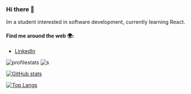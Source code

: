 ### Hi there 👋

Im a student interested in software development, currently learning React.

#### Find me around the web 🌍:
- [LinkedIn](https://www.linkedin.com/in/jonas-goldnik-4a32b326b/)

![profilestats](https://github-profile-trophy.vercel.app/?username=goldjns&theme=radical)
![s](https://github-profile-summary-cards.vercel.app/api/cards/profile-details?username=GoldJns&theme=radical)

[![GitHub stats](https://github-readme-stats.vercel.app/api?username=GoldJns&theme=radical)](https://github.com/GoldJns/github-readme-stats&theme=radical)

[![Top Langs](https://github-readme-stats.vercel.app/api/top-langs/?username=GoldJns&theme=radical)](https://github.com/GoldJns/github-readme-stats&theme=radical)


